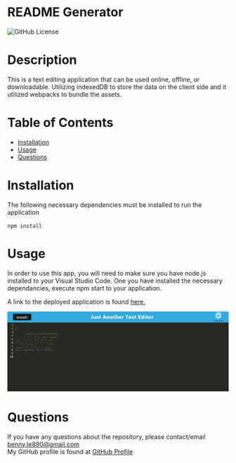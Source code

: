 # README Generator

  ![GitHub License](https://img.shields.io/badge/license-MIT-blue.svg)


  # Description
This is a text editing application that can be used online, offline, or downloadable. Utilizing indexedDB to store the data on the client side and it utilized webpacks to bundle the assets. 

  # Table of Contents
  * [Installation](#installation)
  * [Usage](#usage)
  * [Questions](#questions)
  
  # Installation
  The following necessary dependencies must be installed to run the application

    npm install

  # Usage
  In order to use this app, you will need to make sure you have node.js installed to your Visual Studio Code. One you have installed the necessary dependancies, execute npm start to your application. <br>

  A link to the deployed application is found [here.](https://text-editor-2.herokuapp.com/)

![JATE Image](./assets/images/JATE-img.png)

  # Questions
  If you have any questions about the repository, please contact/email benny.le890@gmail.com <br />
  My GitHub profile is found at [GitHub Profile](https//GitHub.com/bennyle890)